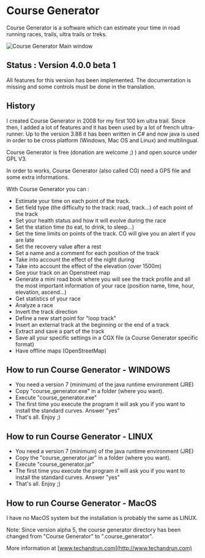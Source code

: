 # Course Generator

Course Generator is a software which can estimate your time in road running races, trails, ultra trails or treks. 

![Course Generator Main window](http://i.imgur.com/7vHiVvo.png)

## Status : Version 4.0.0 beta 1
All features for this version has been implemented. The documentation is missing and some controls must be done in the translation.

## History
I created Course Generator in 2008 for my first 100 km ultra trail. Since then, I added a lot of features and it has been used by a lot of french ultra-runner. Up to the version 3.88 it has been written in C# and now java is used in order to be cross platform (Windows, Mac OS and Linux) and multilingual. 

Course Generator is free (donation are welcome ;) ) and open source under GPL V3.

In order to works, Course Generator (also called CG) need a GPS file and some extra informations.

With Course Generator you can :

* Estimate your time on each point of the track. 
* Set field type (the difficulty to the track: road, track...) of each point of the track
* Set your health status and how it will evolve during the race
* Set the station time (to eat, to drink, to sleep...)
* Set the time limits on points of the track. CG will give you an alert if you are late
* Set the recovery value after a rest
* Set a name and a comment for each position of the track
* Take into account the effect of the night during
* Take into account the effect of the elevation (over 1500m)
* See your track on an Openstreet map
* Generate a mini road book where you will see the track profile and all the most important information of your race (position name, time, hour, elevation, ascend...)
* Get statistics of your race
* Analyze a race
* Invert the track direction
* Define a new start point for "loop track"
* Insert an external track at the beginning or the end of a track
* Extract and save a part of the track
* Save all your specific settings in a CGX file (a Course Generator specific format)
* Have offline maps (OpenStreetMap)

  
## How to run Course Generator - WINDOWS

* You need a version 7 (minimum) of the java runtime environment (JRE) 
* Copy "course_generator.exe" in a folder (where you want).
* Execute "course_generator.exe"
* The first time you execute the program it will ask you if you want to install the standard curves. Answer "yes"
* That's all. Enjoy ;)

## How to run Course Generator - LINUX
* You need a version 7 (minimum) of the java runtime environment (JRE) 
* Copy the "course_generator.jar" in a folder (where you want).
* Execute "course_generator.jar"
* The first time you execute the program it will ask you if you want to install the standard curves. Answer "yes"
* That's all. Enjoy ;)

## How to run Course Generator - MacOS
I have no MacOS system but the installation is probably the same as LINUX.


Note:
Since version alpha 5, the course generator directory has been changed from "Course Generator" to ".course_generator".

More information at [www.techandrun.com](http://www.techandrun.com)

